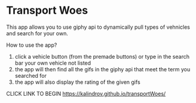 # Transport Woes

This app allows you to use giphy api to dynamically pull types of vehnicles and search for your own.

How to use the app?
1. click a vehicle button (from the premade buttons) or type in the search bar your own vehicle not listed
2. the app will then find all the gifs in the giphy api that meet the term you searched for
3. the app will also display the rating of the given gifs

CLICK LINK TO BEGIN https://kalindrov.github.io/transportWoes/
